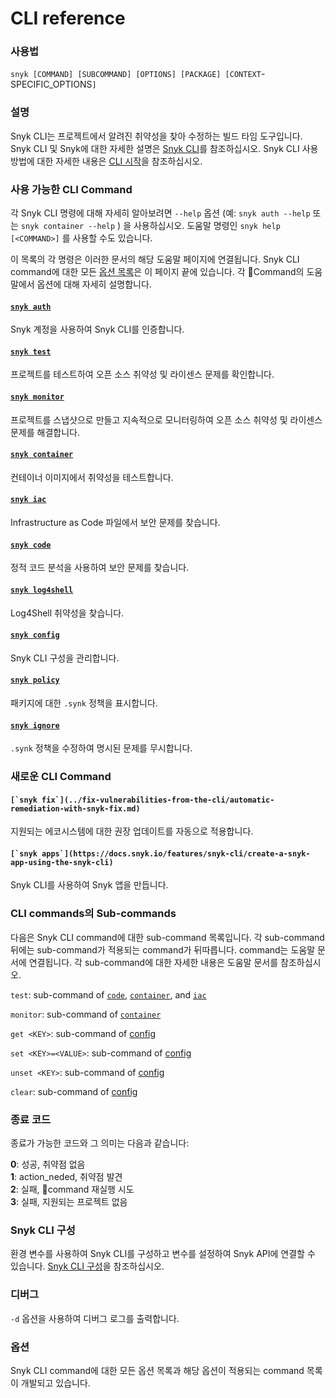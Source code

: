 # CLI reference

### 사용법

`snyk [COMMAND] [SUBCOMMAND] [OPTIONS] [PACKAGE] [CONTEXT`-SPECIFIC\_OPTIONS`]`

### 설명

Snyk CLI는 프로젝트에서 알려진 취약성을 찾아 수정하는 빌드 타임 도구입니다. Snyk CLI 및 Snyk에 대한 자세한 설명은 [Snyk CLI](https://github.com/snyk/user-docs/tree/5e52535b78618f57eda40eb08fc8fbf91e16f1f0/docs/features/snyk-cli)를 참조하십시오. Snyk CLI 사용 방법에 대한 자세한 내용은 [CLI 시작](https://github.com/snyk/user-docs/tree/5e52535b78618f57eda40eb08fc8fbf91e16f1f0/docs/features/snyk-cli/getting-started-with-the-cli)을 참조하십시오.

### 사용 가능한 CLI Command

각 Snyk CLI 명령에 대해 자세히 알아보려면 `--help` 옵션 (예: `snyk auth --help` 또는 `snyk container --help` ) 을 사용하십시오. 도움말 명령인 `snyk help [<COMMAND>]` 를 사용할 수도 있습니다.

이 목록의 각 명령은 이러한 문서의 해당 도움말 페이지에 연결됩니다. Snyk CLI command에 대한 모든 [옵션 목록](https://github.com/snyk/user-docs/tree/5e52535b78618f57eda40eb08fc8fbf91e16f1f0/docs/features/snyk-cli/cli-reference#options)은 이 페이지 끝에 있습니다. 각 Command의 도움말에서 옵션에 대해 자세히 설명합니다.

#### [`snyk auth`](https://github.com/snyk/user-docs/blob/5e52535b78618f57eda40eb08fc8fbf91e16f1f0/docs/features/snyk-cli/commands/auth.md)

Snyk 계정을 사용하여 Snyk CLI를 인증합니다.

#### [`snyk test`](https://github.com/snyk/user-docs/blob/5e52535b78618f57eda40eb08fc8fbf91e16f1f0/docs/features/snyk-cli/commands/test.md)

프로젝트를 테스트하여 오픈 소스 취약성 및 라이센스 문제를 확인합니다.

#### [`snyk monitor`](https://github.com/snyk/user-docs/blob/5e52535b78618f57eda40eb08fc8fbf91e16f1f0/docs/features/snyk-cli/commands/monitor.md)

프로젝트를 스냅샷으로 만들고 지속적으로 모니터링하여 오픈 소스 취약성 및 라이센스 문제를 해결합니다.

#### [`snyk container`](https://github.com/snyk/user-docs/blob/5e52535b78618f57eda40eb08fc8fbf91e16f1f0/docs/features/snyk-cli/commands/container.md)

컨테이너 이미지에서 취약성을 테스트합니다.

#### [`snyk iac`](https://github.com/snyk/user-docs/blob/5e52535b78618f57eda40eb08fc8fbf91e16f1f0/docs/features/snyk-cli/commands/iac.md)

Infrastructure as Code 파일에서 보안 문제를 찾습니다.

#### [`snyk code`](https://github.com/snyk/user-docs/blob/5e52535b78618f57eda40eb08fc8fbf91e16f1f0/docs/features/snyk-cli/commands/code.md)

정적 코드 분석을 사용하여 보안 문제를 찾습니다.

#### [`snyk log4shell`](https://github.com/snyk/user-docs/blob/5e52535b78618f57eda40eb08fc8fbf91e16f1f0/docs/features/snyk-cli/commands/log4shell.md)

Log4Shell 취약성을 찾습니다.

#### [`snyk config`](https://github.com/snyk/user-docs/blob/5e52535b78618f57eda40eb08fc8fbf91e16f1f0/docs/features/snyk-cli/commands/config.md)

Snyk CLI 구성을 관리합니다.

#### [`snyk policy`](https://github.com/snyk/user-docs/blob/5e52535b78618f57eda40eb08fc8fbf91e16f1f0/docs/features/snyk-cli/commands/policy.md)

패키지에 대한 `.synk` 정책을 표시합니다.

#### [`snyk ignore`](https://github.com/snyk/user-docs/blob/5e52535b78618f57eda40eb08fc8fbf91e16f1f0/docs/features/snyk-cli/commands/ignore.md)

`.synk` 정책을 수정하여 명시된 문제를 무시합니다.

### 새로운 CLI Command

#### ``[`snyk fix`](../fix-vulnerabilities-from-the-cli/automatic-remediation-with-snyk-fix.md)``

지원되는 에코시스템에 대한 권장 업데이트를 자동으로 적용합니다.

#### ``[`snyk apps`](https://docs.snyk.io/features/snyk-cli/create-a-snyk-app-using-the-snyk-cli)``

Snyk CLI를 사용하여 Snyk 앱을 만듭니다.

### CLI commands의 Sub-commands

다음은 Snyk CLI command에 대한 sub-command 목록입니다. 각 sub-command 뒤에는 sub-command가 적용되는 command가 뒤따릅니다. command는 도움말 문서에 연결됩니다. 각 sub-command에 대한 자세한 내용은 도움말 문서를 참조하십시오.

`test`: sub-command of [`code`](https://docs.snyk.io/features/snyk-cli/commands/code), [`container`](https://docs.snyk.io/features/snyk-cli/commands/container), and [`iac`](https://docs.snyk.io/features/snyk-cli/commands/iac)

`monitor`: sub-command of [`container`](https://docs.snyk.io/features/snyk-cli/commands/container)

`get <KEY>`: sub-command of [config](https://docs.snyk.io/features/snyk-cli/commands/config)

`set <KEY>=<VALUE>`: sub-command of [config](https://docs.snyk.io/features/snyk-cli/commands/config)

`unset <KEY>`: sub-command of [config](https://docs.snyk.io/features/snyk-cli/commands/config)

`clear`: sub-command of [config](https://docs.snyk.io/features/snyk-cli/commands/config)

### 종료 코드

종료가 가능한 코드와 그 의미는 다음과 같습니다:

**0**: 성공, 취약점 없음\
**1**: action\_neded, 취약점 발견\
**2**: 실패, command 재실행 시도\
**3**: 실패, 지원되는 프로젝트 없음

### Snyk CLI 구성

환경 변수를 사용하여 Snyk CLI를 구성하고 변수를 설정하여 Snyk API에 연결할 수 있습니다. [Snyk CLI 구성](configure-the-snyk-cli.md)을 참조하십시오.

### 디버그

`-d` 옵션을 사용하여 디버그 로그를 출력합니다.

### 옵션

Snyk CLI command에 대한 모든 옵션 목록과 해당 옵션이 적용되는 command 목록이 개발되고 있습니다.
